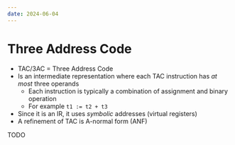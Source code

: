 ```yaml
---
date: 2024-06-04
---
```


# Three Address Code

- TAC/3AC = Three Address Code
- Is an intermediate representation where each TAC instruction has _at most_
  three operands
    - Each instruction is typically a combination of assignment and binary operation
    - For example `t1 := t2 + t3`
- Since it is an IR, it uses _symbolic_ addresses (virtual registers)
- A refinement of TAC is A-normal form (ANF)

TODO
